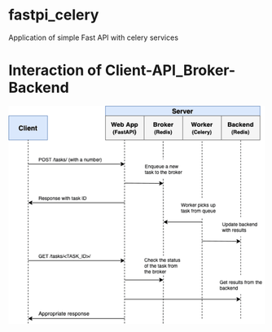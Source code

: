 # fastpi_celery
Application of simple Fast API with celery services

# Interaction of Client-API_Broker-Backend

![alt text](docs/image.png)
